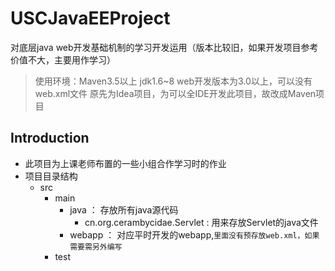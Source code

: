 # USCJavaEEProject
对底层java web开发基础机制的学习开发运用（版本比较旧，如果开发项目参考价值不大，主要用作学习）
> 使用环境：Maven3.5以上
> jdk1.6~8
> web开发版本为3.0以上，可以没有web.xml文件
> 原先为Idea项目，为可以全IDE开发此项目，故改成Maven项目
## Introduction
- 此项目为上课老师布置的一些小组合作学习时的作业
- 项目目录结构
  - src
    - main
      - java ： 存放所有java源代码
        - cn.org.cerambycidae.Servlet : 用来存放Servlet的java文件
      - webapp ： 对应平时开发的webapp,`里面没有预存放web.xml，如果需要需另外编写`
    - test
